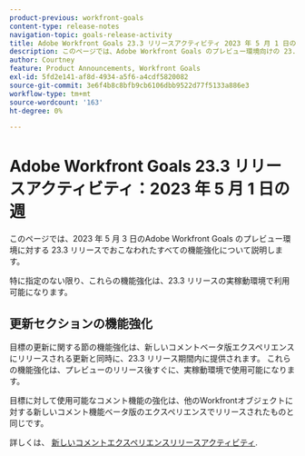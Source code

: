 ```yaml
---
product-previous: workfront-goals
content-type: release-notes
navigation-topic: goals-release-activity
title: Adobe Workfront Goals 23.3 リリースアクティビティ 2023 年 5 月 1 日の週
description: このページでは、Adobe Workfront Goals のプレビュー環境向けの 23.3 リリースでおこなわれたすべての機能強化について説明します。 これらの機能強化は、2023 年 5 月 1 日の週に実稼動環境で利用可能になる予定です。
author: Courtney
feature: Product Announcements, Workfront Goals
exl-id: 5fd2e141-af8d-4934-a5f6-a4cdf5820082
source-git-commit: 3e6f4b8c8bfb9cb6106dbb9522d77f5133a886e3
workflow-type: tm+mt
source-wordcount: '163'
ht-degree: 0%

---
```


# Adobe Workfront Goals 23.3 リリースアクティビティ：2023 年 5 月 1 日の週

このページでは、2023 年 5 月 3 日のAdobe Workfront Goals のプレビュー環境に対する 23.3 リリースでおこなわれたすべての機能強化について説明します。

特に指定のない限り、これらの機能強化は、23.3 リリースの実稼動環境で利用可能になります。

## 更新セクションの機能強化

目標の更新に関する節の機能強化は、新しいコメントベータ版エクスペリエンスにリリースされる更新と同時に、23.3 リリース期間内に提供されます。 これらの機能強化は、プレビューのリリース後すぐに、実稼動環境で使用可能になります。

目標に対して使用可能なコメント機能の強化は、他のWorkfrontオブジェクトに対する新しいコメント機能ベータ版のエクスペリエンスでリリースされたものと同じです。

詳しくは、 [新しいコメントエクスペリエンスリリースアクティビティ](/help/quicksilver/product-announcements/betas/new-commenting-experience-beta/new-commenting-beta-experience-release-activity.md).
